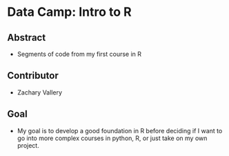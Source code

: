# Data Camp: Intro to R
## Abstract
* Segments of code from my first course in R
## Contributor
* Zachary Vallery
## Goal
* My goal is to develop a good foundation in R before deciding if I want to go into more complex courses in python, R, or just take on my own project.  
